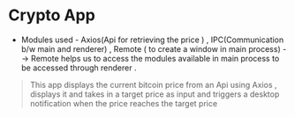 # Crypto App

 * Modules used - Axios(Api for retrieving the price ) , IPC(Communication b/w main and renderer) , Remote ( to create a window in main process) --> Remote helps us to access the    modules available in main process to be accessed through renderer .
 > This app displays the current bitcoin price from an Api using Axios , displays it and takes in a target price as input and triggers a desktop notification when the price 
   reaches the target price
